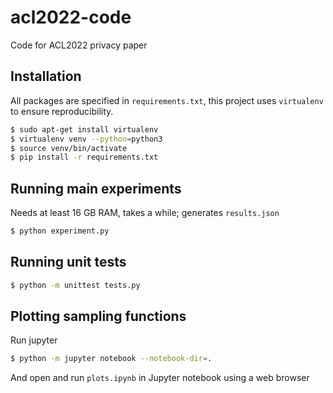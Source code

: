 # acl2022-code

Code for ACL2022 privacy paper

## Installation

All packages are specified in `requirements.txt`, this project uses `virtualenv` to ensure reproducibility.

```bash
$ sudo apt-get install virtualenv
$ virtualenv venv --python=python3
$ source venv/bin/activate
$ pip install -r requirements.txt
```

## Running main experiments

Needs at least 16 GB RAM, takes a while; generates `results.json`

```bash
$ python experiment.py
```

## Running unit tests

```bash
$ python -m unittest tests.py
```

## Plotting sampling functions

Run jupyter

```bash
$ python -m jupyter notebook --notebook-dir=.
```

And open and run `plots.ipynb` in Jupyter notebook using a web browser
